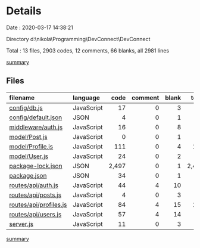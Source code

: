 # Details

Date : 2020-03-17 14:38:21

Directory d:\nikola\Programming\DevConnect\DevConnect

Total : 13 files,  2903 codes, 12 comments, 66 blanks, all 2981 lines

[summary](results.md)

## Files
| filename | language | code | comment | blank | total |
| :--- | :--- | ---: | ---: | ---: | ---: |
| [config/db.js](/config/db.js) | JavaScript | 17 | 0 | 3 | 20 |
| [config/default.json](/config/default.json) | JSON | 4 | 0 | 1 | 5 |
| [middleware/auth.js](/middleware/auth.js) | JavaScript | 16 | 0 | 8 | 24 |
| [model/Post.js](/model/Post.js) | JavaScript | 0 | 0 | 1 | 1 |
| [model/Profile.js](/model/Profile.js) | JavaScript | 111 | 0 | 4 | 115 |
| [model/User.js](/model/User.js) | JavaScript | 24 | 0 | 2 | 26 |
| [package-lock.json](/package-lock.json) | JSON | 2,497 | 0 | 1 | 2,498 |
| [package.json](/package.json) | JSON | 34 | 0 | 1 | 35 |
| [routes/api/auth.js](/routes/api/auth.js) | JavaScript | 44 | 4 | 10 | 58 |
| [routes/api/posts.js](/routes/api/posts.js) | JavaScript | 4 | 0 | 3 | 7 |
| [routes/api/profiles.js](/routes/api/profiles.js) | JavaScript | 84 | 4 | 15 | 103 |
| [routes/api/users.js](/routes/api/users.js) | JavaScript | 57 | 4 | 14 | 75 |
| [server.js](/server.js) | JavaScript | 11 | 0 | 3 | 14 |

[summary](results.md)